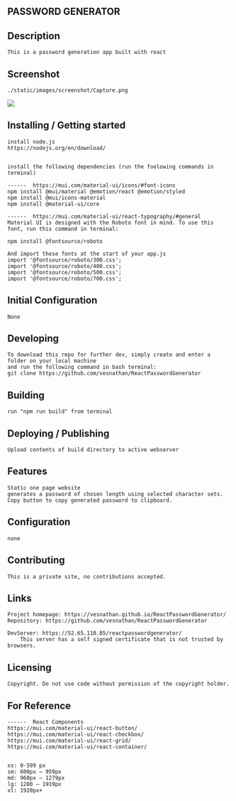 ## PASSWORD GENERATOR

## Description
    This is a password generation app built with react  

## Screenshot

    ./static/images/screenshot/Capture.png  


<img src="./static/images/screenshot/Capture.png " />

## Installing / Getting started
  
    install node.js  
    https://nodejs.org/en/download/  
    
    
    install the following dependencies (run the foolowing commands in terminal)  
    
    ------  https://mui.com/material-ui/icons/#font-icons  
    npm install @mui/material @emotion/react @emotion/styled  
    npm install @mui/icons-material  
    npm install @material-ui/core  

    ------  https://mui.com/material-ui/react-typography/#general  
    Material UI is designed with the Roboto font in mind. To use this font, run this command in terminal:  
    
    npm install @fontsource/roboto  
    
    And import these fonts at the start of your app.js  
    import '@fontsource/roboto/300.css';  
    import '@fontsource/roboto/400.css';  
    import '@fontsource/roboto/500.css';  
    import '@fontsource/roboto/700.css';  
  
    


## Initial Configuration

    None  

## Developing

    To download this repo for further dev, simply create and enter a folder on your local machine   
    and run the following command in bash terminal:  
    git clone https://github.com/vesnathan/ReactPasswordGenerator  


## Building
    run "npm run build" from terminal  

## Deploying / Publishing

    Upload contents of build directory to active webserver  

## Features
    Static one page website  
    generates a password of chosen length using selected character sets.  
    Copy button to copy generated password to clipboard.  

## Configuration

    none  

## Contributing

    This is a private site, no contributions accepted.  

## Links

    Project homepage: https://vesnathan.github.io/ReactPasswordGenerator/  
    Repository: https://github.com/vesnathan/ReactPasswordGenerator  

    DevServer: https://52.65.110.85/reactpasswordgenerator/  
        This server has a self signed certificate that is not trusted by browsers.  

## Licensing

    Copyright. Do not use code without permission of the copyright holder.  

## For Reference
    ------  React Components  
    https://mui.com/material-ui/react-button/  
    https://mui.com/material-ui/react-checkbox/  
    https://mui.com/material-ui/react-grid/  
    https://mui.com/material-ui/react-container/  


    xs: 0-599 px  
    sm: 600px – 959px  
    md: 960px – 1279px  
    lg: 1280 – 1919px  
    xl: 1920px+  

